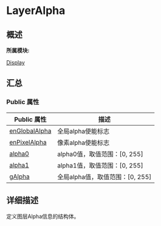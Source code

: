 # LayerAlpha


## **概述**

**所属模块:**

[Display](_display.md)


## **汇总**


### Public 属性

  | Public&nbsp;属性 | 描述 | 
| -------- | -------- |
| [enGlobalAlpha](_display.md#englobalalpha-12) | 全局alpha使能标志 | 
| [enPixelAlpha](_display.md#enpixelalpha-12) | 像素alpha使能标志 | 
| [alpha0](_display.md#alpha0-12) | alpha0值，取值范围：[0,&nbsp;255] | 
| [alpha1](_display.md#alpha1-12) | alpha1值，取值范围：[0,&nbsp;255] | 
| [gAlpha](_display.md#galpha) | 全局alpha值，取值范围：[0,&nbsp;255] | 


## **详细描述**

定义图层Alpha信息的结构体。
